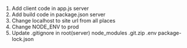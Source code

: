 1. Add client code in app.js server
2. Add build code in package.json server
3. Change localhost to site url from all places
4. Change NODE_ENV to prod
5. Update .gitignore in root(server)
node_modules
.git.zip
.env
package-lock.json